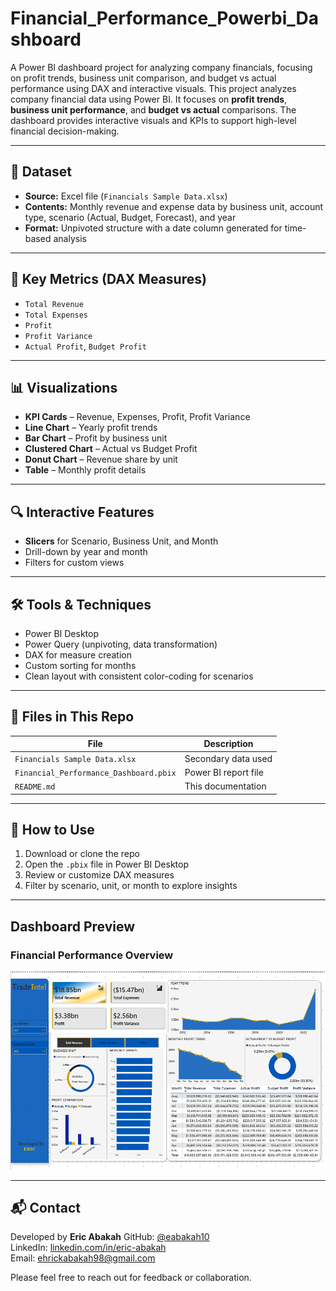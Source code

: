 # Financial_Performance_Powerbi_Dashboard
A Power BI dashboard project for analyzing company financials, focusing on profit trends, business unit comparison, and budget vs actual performance using DAX and interactive visuals.
This project analyzes company financial data using Power BI. It focuses on **profit trends**, **business unit performance**, and **budget vs actual** comparisons. The dashboard provides interactive visuals and KPIs to support high-level financial decision-making.

---

## 📁 Dataset

- **Source:** Excel file (`Financials Sample Data.xlsx`)
- **Contents:** Monthly revenue and expense data by business unit, account type, scenario (Actual, Budget, Forecast), and year
- **Format:** Unpivoted structure with a date column generated for time-based analysis

---

## 🧮 Key Metrics (DAX Measures)

- `Total Revenue`
- `Total Expenses`
- `Profit`
- `Profit Variance`
- `Actual Profit`, `Budget Profit`


---

## 📊 Visualizations

- **KPI Cards** – Revenue, Expenses, Profit, Profit Variance
- **Line Chart** – Yearly profit trends
- **Bar Chart** – Profit by business unit
- **Clustered Chart** – Actual vs Budget Profit
- **Donut Chart** – Revenue share by unit
- **Table** – Monthly profit details

---

## 🔍 Interactive Features

- **Slicers** for Scenario, Business Unit, and Month
- Drill-down by year and month
- Filters for custom views

---

## 🛠 Tools & Techniques

- Power BI Desktop
- Power Query (unpivoting, data transformation)
- DAX for measure creation
- Custom sorting for months
- Clean layout with consistent color-coding for scenarios

---

## 📂 Files in This Repo

| File | Description |
|------|-------------|
| `Financials Sample Data.xlsx` | Secondary data used |
| `Financial_Performance_Dashboard.pbix` | Power BI report file |
| `README.md` | This documentation |

---

## 📌 How to Use

1. Download or clone the repo
2. Open the `.pbix` file in Power BI Desktop
3. Review or customize DAX measures
4. Filter by scenario, unit, or month to explore insights

---

## Dashboard Preview

###  Financial Performance Overview
![Sales Overview](Financial_dashboard.png)

---

## 📬 Contact


Developed by **Eric Abakah**
GitHub: [@eabakah10](https://github.com/eabakah10)  
LinkedIn: [linkedin.com/in/eric-abakah](https://www.linkedin.com/in/eric-abakah-11a6361a7)  
Email: ehrickabakah98@gmail.com

Please feel free to reach out for feedback or collaboration.

